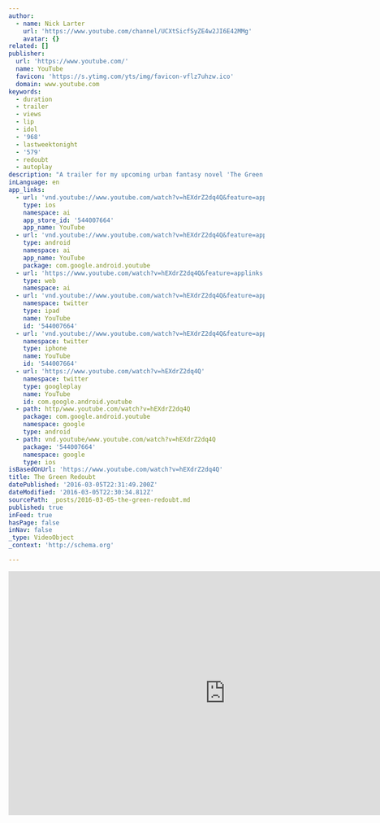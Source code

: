 ```yaml
---
author:
  - name: Nick Larter
    url: 'https://www.youtube.com/channel/UCXtSicfSyZE4w2JI6E42MMg'
    avatar: {}
related: []
publisher:
  url: 'https://www.youtube.com/'
  name: YouTube
  favicon: 'https://s.ytimg.com/yts/img/favicon-vflz7uhzw.ico'
  domain: www.youtube.com
keywords:
  - duration
  - trailer
  - views
  - lip
  - idol
  - '968'
  - lastweektonight
  - '579'
  - redoubt
  - autoplay
description: "A trailer for my upcoming urban fantasy novel 'The Green Redoubt.'"
inLanguage: en
app_links:
  - url: 'vnd.youtube://www.youtube.com/watch?v=hEXdrZ2dq4Q&feature=applinks'
    type: ios
    namespace: ai
    app_store_id: '544007664'
    app_name: YouTube
  - url: 'vnd.youtube://www.youtube.com/watch?v=hEXdrZ2dq4Q&feature=applinks'
    type: android
    namespace: ai
    app_name: YouTube
    package: com.google.android.youtube
  - url: 'https://www.youtube.com/watch?v=hEXdrZ2dq4Q&feature=applinks'
    type: web
    namespace: ai
  - url: 'vnd.youtube://www.youtube.com/watch?v=hEXdrZ2dq4Q&feature=applinks'
    namespace: twitter
    type: ipad
    name: YouTube
    id: '544007664'
  - url: 'vnd.youtube://www.youtube.com/watch?v=hEXdrZ2dq4Q&feature=applinks'
    namespace: twitter
    type: iphone
    name: YouTube
    id: '544007664'
  - url: 'https://www.youtube.com/watch?v=hEXdrZ2dq4Q'
    namespace: twitter
    type: googleplay
    name: YouTube
    id: com.google.android.youtube
  - path: http/www.youtube.com/watch?v=hEXdrZ2dq4Q
    package: com.google.android.youtube
    namespace: google
    type: android
  - path: vnd.youtube/www.youtube.com/watch?v=hEXdrZ2dq4Q
    package: '544007664'
    namespace: google
    type: ios
isBasedOnUrl: 'https://www.youtube.com/watch?v=hEXdrZ2dq4Q'
title: The Green Redoubt
datePublished: '2016-03-05T22:31:49.200Z'
dateModified: '2016-03-05T22:30:34.812Z'
sourcePath: _posts/2016-03-05-the-green-redoubt.md
published: true
inFeed: true
hasPage: false
inNav: false
_type: VideoObject
_context: 'http://schema.org'

---
```

<iframe src="https://cdn.embedly.com/widgets/media.html?src=https%3A%2F%2Fwww.youtube.com%2Fembed%2FhEXdrZ2dq4Q%3Ffeature%3Doembed&amp;url=https%3A%2F%2Fwww.youtube.com%2Fwatch%3Fv%3DhEXdrZ2dq4Q&amp;image=https%3A%2F%2Fi.ytimg.com%2Fvi%2FhEXdrZ2dq4Q%2Fhqdefault.jpg&amp;key=b7d04c9b404c499eba89ee7072e1c4f7&amp;type=text%2Fhtml&amp;schema=youtube" width="854" height="480" scrolling="no" frameborder="0" allowfullscreen="allowfullscreen" style=""></iframe>